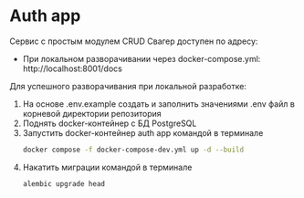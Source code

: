 # Auth app

Сервис с простым модулем CRUD
Свагер доступен по адресу:
- При локальном разворачивании через docker-compose.yml: http://localhost:8001/docs

Для успешного разворачивания при локальной разработке:
1. На основе .env.example создать и заполнить значениями .env файл в корневой директории репозитория
2. Поднять docker-контейнер с БД PostgreSQL 
3. Запустить docker-контейнер auth app командой в терминале
    ```bash
    docker compose -f docker-compose-dev.yml up -d --build
    ```
4. Накатить миграции командой в терминале
    ```bash
    alembic upgrade head
    ```
